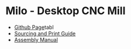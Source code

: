 # Milo - Desktop CNC Mill
- [Github Page](https://github.com/MillenniumMachines/Long-John-Toolsetter)tabl
- [Sourcing and Print Guide](./bom/sourcing_and_print_guide.md)
- [Assembly Manual](./assembly_manual/assembly_manual.md)